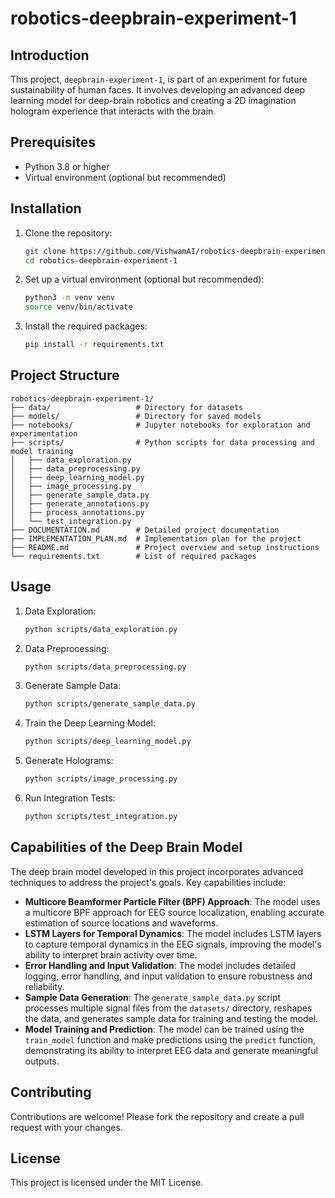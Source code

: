 # robotics-deepbrain-experiment-1

## Introduction
This project, `deepbrain-experiment-1`, is part of an experiment for future sustainability of human faces. It involves developing an advanced deep learning model for deep-brain robotics and creating a 2D imagination hologram experience that interacts with the brain.

## Prerequisites
- Python 3.8 or higher
- Virtual environment (optional but recommended)

## Installation
1. Clone the repository:
   ```bash
   git clone https://github.com/VishwamAI/robotics-deepbrain-experiment-1.git
   cd robotics-deepbrain-experiment-1
   ```

2. Set up a virtual environment (optional but recommended):
   ```bash
   python3 -m venv venv
   source venv/bin/activate
   ```

3. Install the required packages:
   ```bash
   pip install -r requirements.txt
   ```

## Project Structure
```
robotics-deepbrain-experiment-1/
├── data/                   # Directory for datasets
├── models/                 # Directory for saved models
├── notebooks/              # Jupyter notebooks for exploration and experimentation
├── scripts/                # Python scripts for data processing and model training
│   ├── data_exploration.py
│   ├── data_preprocessing.py
│   ├── deep_learning_model.py
│   ├── image_processing.py
│   ├── generate_sample_data.py
│   ├── generate_annotations.py
│   ├── process_annotations.py
│   └── test_integration.py
├── DOCUMENTATION.md        # Detailed project documentation
├── IMPLEMENTATION_PLAN.md  # Implementation plan for the project
├── README.md               # Project overview and setup instructions
└── requirements.txt        # List of required packages
```

## Usage
1. Data Exploration:
   ```bash
   python scripts/data_exploration.py
   ```

2. Data Preprocessing:
   ```bash
   python scripts/data_preprocessing.py
   ```

3. Generate Sample Data:
   ```bash
   python scripts/generate_sample_data.py
   ```

4. Train the Deep Learning Model:
   ```bash
   python scripts/deep_learning_model.py
   ```

5. Generate Holograms:
   ```bash
   python scripts/image_processing.py
   ```

6. Run Integration Tests:
   ```bash
   python scripts/test_integration.py
   ```

## Capabilities of the Deep Brain Model
The deep brain model developed in this project incorporates advanced techniques to address the project's goals. Key capabilities include:

- **Multicore Beamformer Particle Filter (BPF) Approach**: The model uses a multicore BPF approach for EEG source localization, enabling accurate estimation of source locations and waveforms.
- **LSTM Layers for Temporal Dynamics**: The model includes LSTM layers to capture temporal dynamics in the EEG signals, improving the model's ability to interpret brain activity over time.
- **Error Handling and Input Validation**: The model includes detailed logging, error handling, and input validation to ensure robustness and reliability.
- **Sample Data Generation**: The `generate_sample_data.py` script processes multiple signal files from the `datasets/` directory, reshapes the data, and generates sample data for training and testing the model.
- **Model Training and Prediction**: The model can be trained using the `train_model` function and make predictions using the `predict` function, demonstrating its ability to interpret EEG data and generate meaningful outputs.

## Contributing
Contributions are welcome! Please fork the repository and create a pull request with your changes.

## License
This project is licensed under the MIT License.
